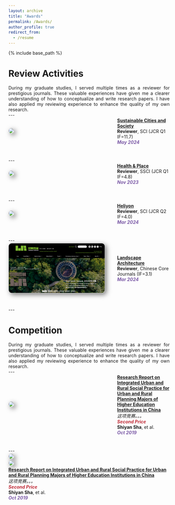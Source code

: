 ```yaml
---
layout: archive
title: "Awards"
permalink: /Awards/
author_profile: true
redirect_from:
  - /resume
---
```


{% include base_path %}

Review Activities
======
<div class="col-sm-9" style="display: flex; align-items: center; padding-left: 0px; text-align: justify;">
During my graduate studies, I served multiple times as a reviewer for prestigious journals. These valuable experiences have given me a clearer understanding of how to conceptualize and write research papers. I have also applied my reviewing experience to enhance the quality of my own research.
 </div>
---

<div class="pub-row" style="display: flex; align-items: center; flex-wrap: wrap; margin-bottom: 40px;">
  <div class="col-sm-3 abbr" style="flex: 0 0 300px; margin-right: 40px; padding-left: 0;">
    <img src="/images/SCS.png" class="teaser img-fluid z-depth-1" style="width: 300px; height: auto; box-shadow: 5px 5px 15px rgba(0,0,0,0.5); border: 1px solid #CCCCCC; border-radius: 10px;">
  </div>
  <div class="col-sm-9" style="flex: 1; padding-left: 0;">
    <div>
      <div class="title"><a href="https://www.sciencedirect.com/journal/sustainable-cities-and-society"><strong>Sustainable Cities and Society</strong></a></div>
    </div> 
    <div class="author"><strong>Reviewer</strong>, SCI (JCR Q1 IF=11.7)</div>
    <strong><i style="color:#7b5aa6">May 2024</i></strong>
  </div>
</div>
---

<div class="pub-row" style="display: flex; align-items: center; flex-wrap: wrap; margin-bottom: 40px;">
  <div class="col-sm-3 abbr" style="flex: 0 0 300px; margin-right: 40px; padding-left: 0;">
    <img src="/images/JHAP.png" class="teaser img-fluid z-depth-1" style="width: 300px; height: auto; box-shadow: 5px 5px 15px rgba(0,0,0,0.5); border: 1px solid #CCCCCC; border-radius: 10px;">
  </div>
  <div class="col-sm-9" style="flex: 1; padding-left: 0;">
    <div>
      <div class="title"><a href="https://www.sciencedirect.com/journal/health-and-place"><strong>Health & Place</strong></a></div>
    </div> 
    <div class="author"><strong>Reviewer</strong>, SSCI (JCR Q1 IF=4.8)</div>
    <strong><i style="color:#7b5aa6">Nov 2023</i></strong>
  </div>
</div>
---

<div class="pub-row" style="display: flex; align-items: center; flex-wrap: wrap; margin-bottom: 40px;">
  <div class="col-sm-3 abbr" style="flex: 0 0 300px; margin-right: 40px; padding-left: 0;">
    <img src="/images/HLY.png" class="teaser img-fluid z-depth-1" style="width: 300px; height: auto; box-shadow: 5px 5px 15px rgba(0,0,0,0.5); border: 1px solid #CCCCCC; border-radius: 10px;">
  </div>
  <div class="col-sm-9" style="flex: 1; padding-left: 0;">
    <div>
      <div class="title"><a href="https://www.sciencedirect.com/journal/heliyon"><strong>Heliyon</strong></a></div>
    </div> 
    <div class="author"><strong>Reviewer</strong>, SCI (JCR Q2 IF=4.0)</div>
    <strong><i style="color:#7b5aa6">Mar 2024</i></strong>
  </div>
</div>
---

<div class="pub-row" style="display: flex; align-items: center; flex-wrap: wrap; margin-bottom: 40px;">
  <div class="col-sm-3 abbr" style="flex: 0 0 300px; margin-right: 40px; padding-left: 0;">
    <img src="/images/LA.png" class="teaser img-fluid z-depth-1" style="width: 300px; height: auto; box-shadow: 5px 5px 15px rgba(0,0,0,0.5); border: 1px solid #CCCCCC; border-radius: 10px;">
  </div>
  <div class="col-sm-9" style="flex: 1; padding-left: 0;">
    <div>
      <div class="title"><a href="http://www.lalavision.com/indexen.htm"><strong>Landscape Architecture</strong></a></div>
    </div> 
    <div class="author"><strong>Reviewer</strong>, Chinese Core Journals (IF=3.1)</div>
    <strong><i style="color:#7b5aa6">Mar 2024</i></strong>
  </div>
</div>
---

Competition
======
<div class="col-sm-9" style="display: flex; align-items: center; padding-left: 0px; text-align: justify;">
During my graduate studies, I served multiple times as a reviewer for prestigious journals. These valuable experiences have given me a clearer understanding of how to conceptualize and write research papers. I have also applied my reviewing experience to enhance the quality of my own research.
 </div>
---

<div class="pub-row" style="display: flex; align-items: center; flex-wrap: wrap; margin-bottom: 40px;">
  <div class="col-sm-3 abbr" style="flex: 0 0 300px; margin-right: 40px; padding-left: 0;">
    <img src="/images/profile.png" class="teaser img-fluid z-depth-1" style="width: 300px; height: auto; box-shadow: 5px 5px 15px rgba(0,0,0,0.5); border: 1px solid #CCCCCC; border-radius: 10px;">
  </div>
  <div class="col-sm-9" style="flex: 1; padding-left: 0;">
    <div>
      <div class="title"><a href="https://www.sciencedirect.com/journal/sustainable-cities-and-society"><strong>Research Report on Integrated Urban and Rural Social Practice for Urban and Rural Planning Majors of Higher Education Institutions in China</strong></a></div>
    </div> 
      <div class="competition-description">
      <i>这项竞赛。。。</i>
    </div>
    <strong><i style="color:#c02c38">Second Price</i></strong>
    <div class="author"><strong>Shiyan Sha</strong>, et al.</div>
    <strong><i style="color:#7b5aa6">Oct 2019</i></strong>
  </div>
</div>
---

<div class="pub-row" style="display: flex; align-items: center; flex-wrap: wrap; margin-bottom: 40px;">
  <!-- 左侧列，放置第一个图片 -->
  <div class="col-sm-3 abbr" style="flex: 0 0 300px; margin-right: 40px; padding-left: 0;">
    <img src="/images/profile.png" class="teaser img-fluid z-depth-1" style="width: 300px; height: auto; box-shadow: 5px 5px 15px rgba(0,0,0,0.5); border: 1px solid #CCCCCC; border-radius: 10px;">
  </div>

  <!-- 右侧列，放置第二个图片 -->
  <div class="col-sm-3 abbr" style="flex: 0 0 300px; padding-left: 0;">
    <img src="/images/profile.png" class="teaser img-fluid z-depth-1" style="width: 300px; height: auto; box-shadow: 5px 5px 15px rgba(0,0,0,0.5); border: 1px solid #CCCCCC; border-radius: 10px;">
  </div>

  <!-- 主要内容列 -->
  <div class="col-sm-6">
    <div>
      <div class="title"><a href="https://www.sciencedirect.com/journal/sustainable-cities-and-society"><strong>Research Report on Integrated Urban and Rural Social Practice for Urban and Rural Planning Majors of Higher Education Institutions in China</strong></a></div>
    </div> 
    <div class="competition-description">
      <i>这项竞赛。。。</i>
    </div>
    <strong><i style="color:#c02c38">Second Price</i></strong>
    <div class="author"><strong>Shiyan Sha</strong>, et al.</div>
    <strong><i style="color:#7b5aa6">Oct 2019</i></strong>
  </div>
</div>

